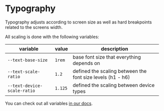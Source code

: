 # Typography

Typography adjusts according to screen size as well as hard breakpoints related to the screens width.

All scaling is done with the following variables:

| variable | value | description |
| --- | --- | --- |
| `--text-base-size` | `1rem` | base font size that everything depends on
| `--text-scale-ratio` | `1.2` | defined the scaling between the font size levels (h1 - h6)
| `--text-device-scale-ratio` | `1.125` | defined the scaling between device types

You can check out all variables [in our docs](https://vuepress.test.hpi-schul-cloud.org/2-Styles/0-Variables.html#typography).
